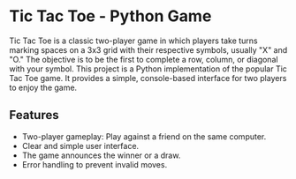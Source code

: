 # Tic Tac Toe - Python Game 
Tic Tac Toe is a classic two-player game in which players take turns marking spaces on a 3x3 grid with their respective symbols, usually "X" and "O." The objective is to be the first to complete a row, column, or diagonal with your symbol. This project is a Python implementation of the popular Tic Tac Toe game. It provides a simple, console-based interface for two players to enjoy the game.

## Features

-   Two-player gameplay: Play against a friend on the same computer.
-   Clear and simple user interface.
-   The game announces the winner or a draw.
-   Error handling to prevent invalid moves.
